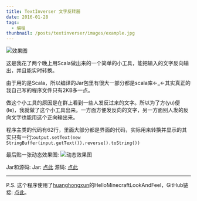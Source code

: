 ```yaml
---
title: TextInverser 文字反转器
date: 2016-01-28
tags:
  - 编程
thunbnail: /posts/textinverser/images/example.jpg
---
```

![效果图](/posts/textinverser/images/example.jpg)

这是我花了两个晚上用Scala做出来的一个简单的小工具，能把输入的文字反向输出，并且能实时转换。
<!-- more -->
由于用的是Scala，所以编译的Jar包里有很大一部分都是scala库←_←其实真正的我自己写的程序文件只有2KB多一点。

做这个小工具的原因是在群上看到一些人发反过来的文字。所以为了方(yu)便(le)，我就做了这个小工具出来。一方面方便发反向的文字，另一方面别人发的反向文字也能用这个正向输出来。

程序主类的代码有62行，里面大部分都是界面的代码，实际用来转换并显示的其实只有一行:`output.setText(new StringBuffer(input.getText()).reverse().toString())`

最后贴一张动态效果图:
![动态效果图](images/example.gif)

Jar和源码:
Jar: [点此](files/TextInverser.jar)
源码: [点此](files/TextInverser_src.zip)
***
P.S. 这个程序使用了[huanghongxun](https://github.com/huanghongxun)的HelloMinecraftLookAndFeel，GitHub链接: [点此](https://github.com/huanghongxun/HMCL/tree/release/MetroLookAndFeel)。
